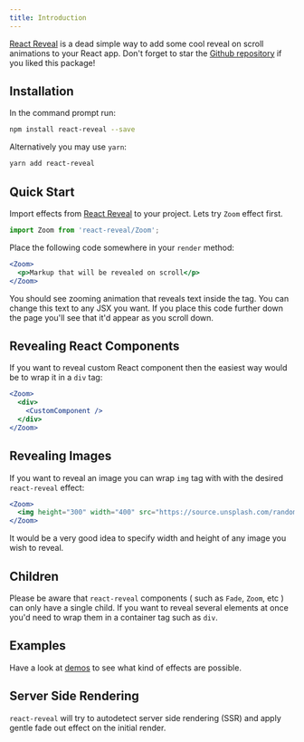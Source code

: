 ```yaml
---
title: Introduction
---
```


[React Reveal](https://www.npmjs.com/package/react-reveal) is a dead simple way to add some cool reveal on scroll animations to your React app. Don't forget to star the [Github repository](https://github.com/rnosov/react-reveal) if you liked this package!

## Installation

In the command prompt run:

```sh
npm install react-reveal --save
```

Alternatively you may use `yarn`:

```sh
yarn add react-reveal
```

## Quick Start

Import effects from [React Reveal](https://www.npmjs.com/package/react-reveal) to your project. Lets try `Zoom` effect first.

```javascript
import Zoom from 'react-reveal/Zoom';
```

Place the following code somewhere in your `render` method: 

```jsx
<Zoom>
  <p>Markup that will be revealed on scroll</p>
</Zoom>
```

You should see zooming animation that reveals text inside the tag. You can change this text to any JSX you want. If you place this code further down the page you'll see that it'd appear as you scroll down.

## Revealing React Components

If you want to reveal custom React component then the easiest way would be to wrap it in a `div` tag:

```jsx
<Zoom>
  <div>
    <CustomComponent /> 
  </div>
</Zoom>
```


## Revealing Images

If you want to reveal an image you can wrap `img` tag with with the desired `react-reveal` effect:

```jsx
<Zoom>
  <img height="300" width="400" src="https://source.unsplash.com/random/300x400" />
</Zoom>
```

It would be a very good idea to specify width and height of any image you wish to reveal.

## Children

Please be aware that `react-reveal` components ( such as `Fade`, `Zoom`, etc ) can only have a single child. If you want to reveal several elements at once you'd need to wrap them in a container tag such as `div`.

## Examples

Have a look at [demos](/examples/) to see what kind of effects are possible.

## Server Side Rendering

`react-reveal` will try to autodetect server side rendering (SSR) and apply gentle fade out effect on the initial render. 
